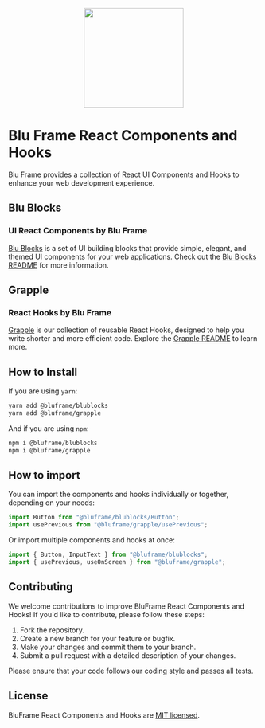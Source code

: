 
<p align="center">
  <a href="https://blufra.me">
    <img style="margin: 0 auto" width="200" src="https://snowflakes.blufra.me/sites/blufra.me/img/BluFrameLogo512.png" />
  </a>
</p>

# Blu Frame React Components and Hooks

Blu Frame provides a collection of React UI Components and Hooks to enhance your web development experience.

## Blu Blocks

### UI React Components by Blu Frame

[Blu Blocks](./blublocks/README.md) is a set of UI building blocks that provide simple, elegant, and themed UI components for your web applications. Check out the [Blu Blocks README](./blublocks/README.md) for more information.

## Grapple

### React Hooks by Blu Frame

[Grapple](./grapple/README.md) is our collection of  reusable React Hooks, designed to help you write shorter and more efficient code. Explore the [Grapple README](./grapple/README.md) to learn more.

## How to Install

If you are using `yarn`:

```sh
yarn add @bluframe/blublocks
yarn add @bluframe/grapple
```

And if you are using `npm`:

```sh
npm i @bluframe/blublocks
npm i @bluframe/grapple
```

## How to import

You can import the components and hooks individually or together, depending on your needs:

```js
import Button from "@bluframe/blublocks/Button";
import usePrevious from "@bluframe/grapple/usePrevious";
```

Or import multiple components and hooks at once:

```js
import { Button, InputText } from "@bluframe/blublocks";
import { usePrevious, useOnScreen } from "@bluframe/grapple";
```

## Contributing

We welcome contributions to improve BluFrame React Components and Hooks! If you'd like to contribute, please follow these steps:

1. Fork the repository.
2. Create a new branch for your feature or bugfix.
3. Make your changes and commit them to your branch.
4. Submit a pull request with a detailed description of your changes.

Please ensure that your code follows our coding style and passes all tests.

## License

BluFrame React Components and Hooks are [MIT licensed](LICENSE).
